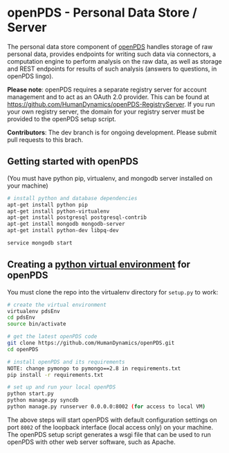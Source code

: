 openPDS - Personal Data Store / Server
======================================

The personal data store component of [openPDS](http://openpds.media.mit.edu/) handles storage of raw personal data, provides endpoints for writing such data via connectors, a computation engine to perform analysis on the raw data, as well as storage and REST endpoints for results of such analysis (answers to questions, in openPDS lingo).

__Please note__: openPDS requires a separate registry server for account management and to act as an OAuth 2.0 provider. This can be found at https://github.com/HumanDynamics/openPDS-RegistryServer. If you run your own registry server, the domain for your registry server must be provided to the openPDS setup script. 

__Contributors__: The dev branch is for ongoing development. Please submit pull requests to this brach.

## Getting started with openPDS
(You must have python pip, virtualenv, and mongodb server installed on your machine)

```sh
# install python and database dependencies
apt-get install python pip
apt-get install python-virtualenv
apt-get install postgresql postgresql-contrib
apt-get install mongodb mongodb-server
apt-get install python-dev libpq-dev

service mongodb start
```

## Creating a [python virtual environment](http://docs.python-guide.org/en/latest/dev/virtualenvs/) for openPDS
You must clone the repo into the virtualenv directory for `setup.py` to work:

```sh
# create the virtual environment
virtualenv pdsEnv
cd pdsEnv
source bin/activate   

# get the latest openPDS code
git clone https://github.com/HumanDynamics/openPDS.git
cd openPDS

# install openPDS and its requirements
NOTE: change pymongo to pymongo==2.8 in requirements.txt
pip install -r requirements.txt

# set up and run your local openPDS
python start.py
python manage.py syncdb
python manage.py runserver 0.0.0.0:8002 (for access to local VM)
```
 
 The above steps will start openPDS with default configuration settings on port `8002` of the loopback interface (local access only) on your machine. The openPDS setup script generates a wsgi file that can be used to run openPDS with other web server software, such as Apache. 
